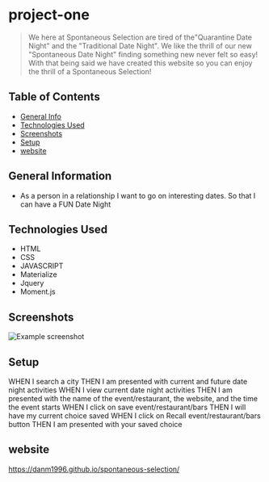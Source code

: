 # project-one
> We here at Spontaneous Selection are tired of the"Quarantine Date Night" and the "Traditional Date Night". We like the thrill of our new "Spontaneous Date Night" finding something new never felt so easy! With that being said we have created this website so you can enjoy the thrill of a Spontaneous Selection! 

## Table of Contents
* [General Info](#general-information)
* [Technologies Used](#technologies-used)
* [Screenshots](#screenshots)
* [Setup](#setup)
* [website](#website)




## General Information

- As a person in a relationship I want to go on interesting dates. So that I can have a FUN Date Night


## Technologies Used
- HTML
- CSS
- JAVASCRIPT 
- Materialize
- Jquery
- Moment.js 





## Screenshots
![Example screenshot](./weatherpic.png)




## Setup
WHEN I search a city
THEN I am presented with current and future date night activities
WHEN I view current date night activities 
THEN I am presented with the name of the event/restaurant, the website, and the time the event starts 
WHEN I click on save event/restaurant/bars
THEN I will have my current choice saved
WHEN I click on Recall event/restaurant/bars button
THEN I am presented with your saved choice

## website
https://danm1996.github.io/spontaneous-selection/
